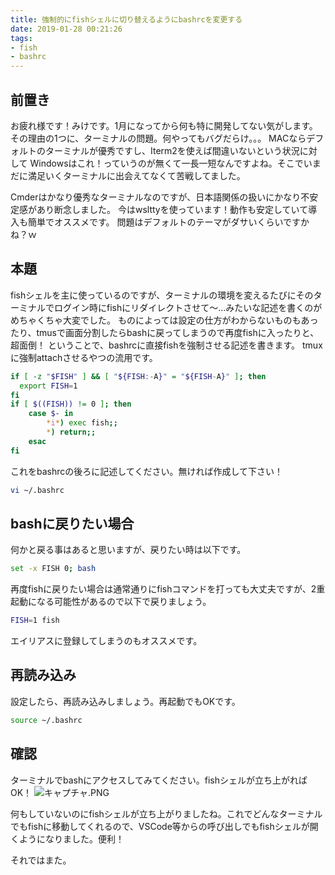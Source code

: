 ```yaml
---
title: 強制的にfishシェルに切り替えるようにbashrcを変更する
date: 2019-01-28 00:21:26
tags: 
- fish
- bashrc
---
```

## 前置き
お疲れ様です！みけです。1月になってから何も特に開発してない気がします。
その理由の1つに、ターミナルの問題。何やってもバグだらけ。。。
MACならデフォルトのターミナルが優秀ですし、Iterm2を使えば間違いないという状況に対して
Windowsはこれ！っていうのが無くて一長一短なんですよね。そこでいまだに満足いくターミナルに出会えてなくて苦戦してました。

Cmderはかなり優秀なターミナルなのですが、日本語関係の扱いにかなり不安定感があり断念しました。
今はwslttyを使っています！動作も安定していて導入も簡単でオススメです。
問題はデフォルトのテーマがダサいくらいですかね？ｗ

## 本題
fishシェルを主に使っているのですが、ターミナルの環境を変えるたびにそのターミナルでログイン時にfishにリダイレクトさせて～…みたいな記述を書くのがめちゃくちゃ大変でした。
ものによっては設定の仕方がわからないものもあったり、tmusで画面分割したらbashに戻ってしまうので再度fishに入ったりと、超面倒！
ということで、bashrcに直接fishを強制させる記述を書きます。
tmuxに強制attachさせるやつの流用です。

```bash
if [ -z "$FISH" ] && [ "${FISH:-A}" = "${FISH-A}" ]; then
  export FISH=1
fi
if [ $((FISH)) != 0 ]; then
    case $- in
        *i*) exec fish;;
        *) return;;
    esac
fi
```

これをbashrcの後ろに記述してください。無ければ作成して下さい！

```bash
vi ~/.bashrc
```

## bashに戻りたい場合
何かと戻る事はあると思いますが、戻りたい時は以下です。

```bash
set -x FISH 0; bash
```

再度fishに戻りたい場合は通常通りにfishコマンドを打っても大丈夫ですが、2重起動になる可能性があるので以下で戻りましょう。

```bash
FISH=1 fish
```

エイリアスに登録してしまうのもオススメです。

## 再読み込み
設定したら、再読み込みしましょう。再起動でもOKです。

```bash
source ~/.bashrc
```

## 確認
ターミナルでbashにアクセスしてみてください。fishシェルが立ち上がればOK！
![キャプチャ.PNG](https://qiita-image-store.s3.amazonaws.com/0/178351/2fccec95-bee5-b030-caa4-99b5bcfc9eac.png)

何もしていないのにfishシェルが立ち上がりましたね。これでどんなターミナルでもfishに移動してくれるので、VSCode等からの呼び出しでもfishシェルが開くようになりました。便利！

それではまた。